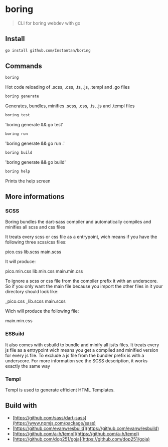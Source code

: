 # boring

> CLI for boring webdev with go

## Install
```bash
go install github.com/Instantan/boring
```

## Commands
```bash
boring 
```
Hot code reloading of .scss, .css, .ts, .js, .templ and .go files

```bash
boring generate
```
Generates, bundles, minifies .scss, .css, .ts, .js and .templ files

```bash
boring test
```
'boring generate && go test'

```bash
boring run
```
'boring generate && go run .'

```bash
boring build
```
'boring generate && go build'

```bash
boring help
```
Prints the help screen


## More informations

### SCSS
Boring bundles the dart-sass compiler and automatically compiles and minifies all scss and css files

It treats every scss or css file as a entrypoint, wich means if you have the following three scss/css files:

pico.css
lib.scss
main.scss

It will produce:

pico.min.css
lib.min.css
main.min.css

To ignore a scss or css file from the compiler prefix it with an underscore.
So if you only want the main file because you import the other files in it your directory should look like:

_pico.css
_lib.scss
main.scss

Wich will produce the following file:

main.min.css

### ESBuild
It also comes with esbuild to bundle and minify all js/ts files.
It treats every js file as a entrypoint wich means you get a compiled and minified version for every js file.
To exclude a js file from the bundler prefix is with a underscore. For more information see the SCSS description, it works exactly the same way

### Templ
Templ is used to generate efficient HTML Templates.

## Build with
- [https://github.com/sass/dart-sass](https://www.npmjs.com/package/sass)
- [https://github.com/evanw/esbuild](https://github.com/evanw/esbuild)
- [https://github.com/a-h/templ](https://github.com/a-h/templ)
- [https://github.com/dop251/goja](https://github.com/dop251/goja)